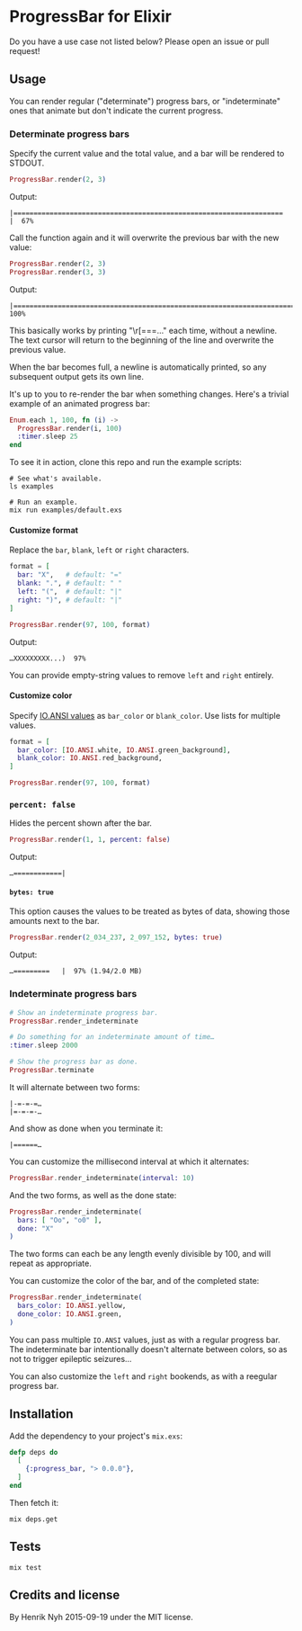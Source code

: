 # ProgressBar for Elixir

Do you have a use case not listed below? Please open an issue or pull request!


## Usage

You can render regular ("determinate") progress bars, or "indeterminate" ones that animate but don't indicate the current progress.

### Determinate progress bars

Specify the current value and the total value, and a bar will be rendered to STDOUT.

``` elixir
ProgressBar.render(2, 3)
```

Output:

    |===================================================================                                 |  67%

Call the function again and it will overwrite the previous bar with the new value:

``` elixir
ProgressBar.render(2, 3)
ProgressBar.render(3, 3)
```

Output:

    |====================================================================================================| 100%

This basically works by printing "\r[===…" each time, without a newline. The text cursor will return to the beginning of the line and overwrite the previous value.

When the bar becomes full, a newline is automatically printed, so any subsequent output gets its own line.

It's up to you to re-render the bar when something changes. Here's a trivial example of an animated progress bar:

``` elixir
Enum.each 1, 100, fn (i) ->
  ProgressBar.render(i, 100)
  :timer.sleep 25
end
```

To see it in action, clone this repo and run the example scripts:

    # See what's available.
    ls examples

    # Run an example.
    mix run examples/default.exs

#### Customize format

Replace the `bar`, `blank`, `left` or `right` characters.

``` elixir
format = [
  bar: "X",   # default: "="
  blank: ".", # default: " "
  left: "(",  # default: "|"
  right: ")", # default: "|"
]

ProgressBar.render(97, 100, format)
```

Output:

    …XXXXXXXXX...)  97%

You can provide empty-string values to remove `left` and `right` entirely.

#### Customize color

Specify [IO.ANSI values](http://elixir-lang.org/docs/v1.0/elixir/IO.ANSI.html) as `bar_color` or `blank_color`. Use lists for multiple values.

``` elixir
format = [
  bar_color: [IO.ANSI.white, IO.ANSI.green_background],
  blank_color: IO.ANSI.red_background,
]

ProgressBar.render(97, 100, format)
```

### `percent: false`

Hides the percent shown after the bar.

``` elixir
ProgressBar.render(1, 1, percent: false)
```

Output:

    …============|

#### `bytes: true`

This option causes the values to be treated as bytes of data, showing those amounts next to the bar.

``` elixir
ProgressBar.render(2_034_237, 2_097_152, bytes: true)
```

Output:

    …=========   |  97% (1.94/2.0 MB)

### Indeterminate progress bars

``` elixir
# Show an indeterminate progress bar.
ProgressBar.render_indeterminate

# Do something for an indeterminate amount of time…
:timer.sleep 2000

# Show the progress bar as done.
ProgressBar.terminate
```

It will alternate between two forms:

    |-=-=-=…
    |=-=-=-…

And show as done when you terminate it:

    |======…

You can customize the millisecond interval at which it alternates:

``` elixir
ProgressBar.render_indeterminate(interval: 10)
```

And the two forms, as well as the done state:

``` elixir
ProgressBar.render_indeterminate(
  bars: [ "Oo", "o0" ],
  done: "X"
)
```

The two forms can each be any length evenly divisible by 100, and will repeat as appropriate.

You can customize the color of the bar, and of the completed state:

``` elixir
ProgressBar.render_indeterminate(
  bars_color: IO.ANSI.yellow,
  done_color: IO.ANSI.green,
)
```

You can pass multiple `IO.ANSI` values, just as with a regular progress bar. The indeterminate bar intentionally doesn't alternate between colors, so as not to trigger epileptic seizures…

You can also customize the `left` and `right` bookends, as with a reegular progress bar.


## Installation

Add the dependency to your project's `mix.exs`:

``` elixir
defp deps do
  [
    {:progress_bar, "> 0.0.0"},
  ]
end
```

Then fetch it:

    mix deps.get


## Tests

    mix test


## Credits and license

By Henrik Nyh 2015-09-19 under the MIT license.

